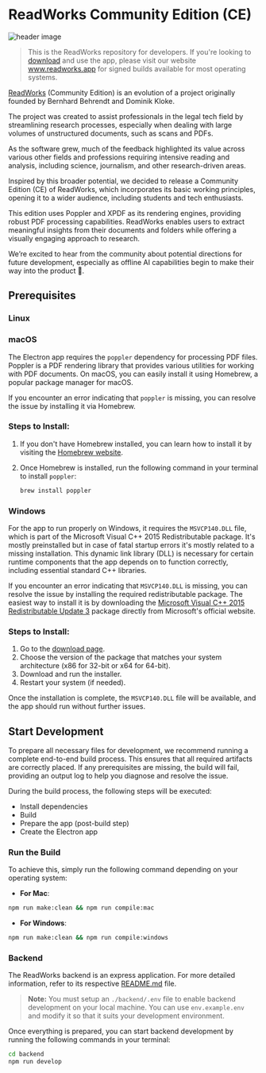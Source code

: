 # ReadWorks Community Edition (CE)

![header image](https://cdn.readworks.app/social/og-image.jpg?2)


> This is the ReadWorks repository for developers. If you're looking to [download](https://readworks.app) and use the
> app, please visit our website www.readworks.app for signed builds available for most operating systems.



[ReadWorks](https://readworks.app) (Community Edition) is an evolution of a project originally founded by Bernhard
Behrendt and Dominik Kloke.

The project was created to assist professionals in the legal tech field by streamlining research processes, especially
when dealing with large volumes of unstructured documents, such as scans and PDFs.

As the software grew, much of the feedback highlighted its value across various other fields and professions requiring
intensive reading and analysis, including science, journalism, and other research-driven areas.

Inspired by this broader potential, we decided to release a Community Edition (CE) of ReadWorks, which incorporates its
basic working principles, opening it to a wider audience, including students and tech enthusiasts.

This edition uses Poppler and XPDF as its rendering engines, providing robust PDF processing capabilities.
ReadWorks enables users to extract meaningful insights from their documents and folders while offering a visually
engaging
approach to research.

We’re excited to hear from the community about potential directions for future development, especially as offline AI
capabilities begin to make their way into the product 🥳.

## Prerequisites

### Linux

### macOS

The Electron app requires the `poppler` dependency for processing PDF files. Poppler is a PDF rendering library that
provides various utilities for working with PDF documents. On macOS, you can easily install it using Homebrew, a popular
package manager for macOS.

If you encounter an error indicating that `poppler` is missing, you can resolve the issue by installing it via Homebrew.

### Steps to Install:

1. If you don't have Homebrew installed, you can learn how to install it by visiting
   the [Homebrew website](https://brew.sh/).

2. Once Homebrew is installed, run the following command in your terminal to install `poppler`:
   ```bash
   brew install poppler
   ```

### Windows

For the app to run properly on Windows, it requires the `MSVCP140.DLL` file, which is part of the Microsoft
Visual C++ 2015 Redistributable package. It's mostly preinstalled but in case of fatal startup errors it's mostly
related to a missing installation. This dynamic link library (DLL) is necessary for certain runtime components
that the app depends on to function correctly, including essential standard C++ libraries.

If you encounter an error indicating that `MSVCP140.DLL` is missing, you can resolve the issue by installing the
required redistributable package. The easiest way to install it is by downloading
the [Microsoft Visual C++ 2015 Redistributable Update 3](https://www.microsoft.com/de-de/download/details.aspx?id=53840)
package directly from Microsoft's official website.

### Steps to Install:

1. Go to the [download page](https://www.microsoft.com/de-de/download/details.aspx?id=53840).
2. Choose the version of the package that matches your system architecture (x86 for 32-bit or x64 for 64-bit).
3. Download and run the installer.
4. Restart your system (if needed).

Once the installation is complete, the `MSVCP140.DLL` file will be available, and the app should run without further
issues.

## Start Development

To prepare all necessary files for development, we recommend running a complete end-to-end build process. This ensures
that all required artifacts are correctly placed. If any prerequisites are missing, the build will fail, providing an
output log to help you diagnose and resolve the issue.

During the build process, the following steps will be executed:

- Install dependencies
- Build
- Prepare the app (post-build step)
- Create the Electron app

### Run the Build

To achieve this, simply run the following command depending on your operating system:

- **For Mac**:

```bash 
npm run make:clean && npm run compile:mac
```

- **For Windows**:

```bash
npm run make:clean && npm run compile:windows
```

### Backend

The ReadWorks backend is an express application. For more detailed information, refer to its
respective [README.md](https://github.com/read-works/readworks/blob/main/backend/README.md) file.

> **Note:** You must setup an `./backend/.env` file to enable backend development on your local machine. You can use
`env.example.env` and modify it so that it suits your development environment.

Once everything is prepared, you can start backend development by running the following commands in your terminal:

```bash
cd backend
npm run develop
```







